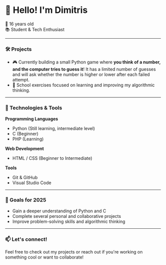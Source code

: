 # 👋 Hello! I'm Dimitris

🚀 16 years old  
📚 Student & Tech Enthusiast  

---

### 🛠 Projects

- 🎮 Currently building a small Python game where **you think of a number, and the computer tries to guess it**! It has a limited number of guesses and will ask whether the number is higher or lower after each failed attempt.
- 🧠 School exercises focused on learning and improving my algorithmic thinking.

---

### 🔧 Technologies & Tools

**Programming Languages**  
- Python (Still learning, intermediate level)  
- C (Beginner)  
- PHP (Learning)

**Web Development**  
- HTML / CSS (Beginner to Intermediate)

**Tools**  
- Git & GitHub  
- Visual Studio Code

---

### 🎯 Goals for 2025

- Gain a deeper understanding of Python and C  
- Complete several personal and collaborative projects  
- Improve problem-solving skills and algorithmic thinking  

---

### 📫 Let's connect!

Feel free to check out my projects or reach out if you're working on something cool or want to collaborate!

